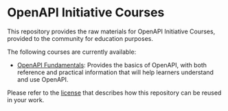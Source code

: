 # OpenAPI Initiative Courses

This repository provides the raw materials for OpenAPI Initiative Courses, provided to the community for education purposes.

The following courses are currently available:

- [OpenAPI Fundamentals](src/openapi-fundamentals): Provides the basics of OpenAPI, with both reference and practical information that will help learners understand and use OpenAPI.

Please refer to the [license](LICENSE) that describes how this repository can be reused in your work.
